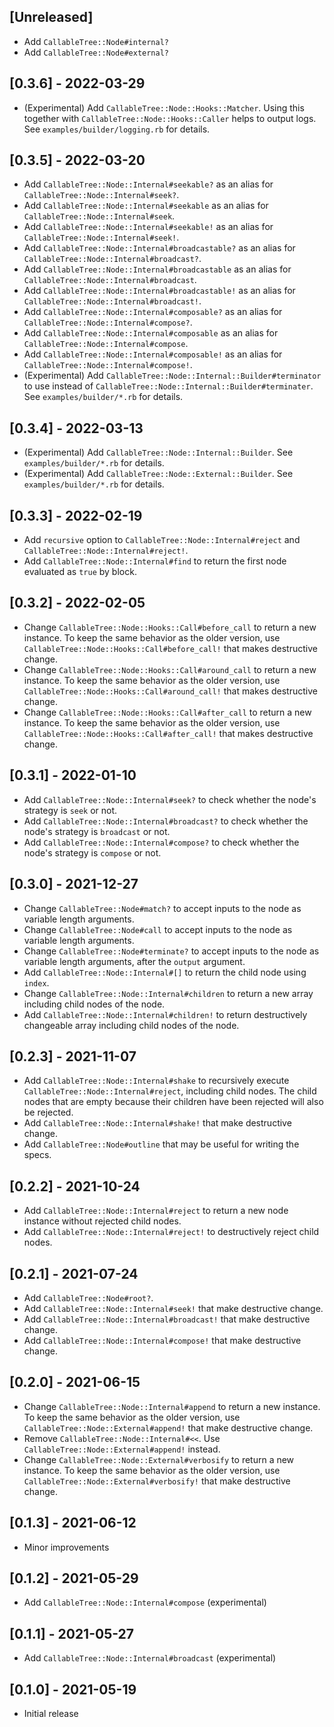 ## [Unreleased]

- Add `CallableTree::Node#internal?`
- Add `CallableTree::Node#external?`

## [0.3.6] - 2022-03-29

- (Experimental) Add `CallableTree::Node::Hooks::Matcher`.
  Using this together with `CallableTree::Node::Hooks::Caller` helps to output logs. See `examples/builder/logging.rb` for details.

## [0.3.5] - 2022-03-20

- Add `CallableTree::Node::Internal#seekable?` as an alias for `CallableTree::Node::Internal#seek?`.
- Add `CallableTree::Node::Internal#seekable` as an alias for `CallableTree::Node::Internal#seek`.
- Add `CallableTree::Node::Internal#seekable!` as an alias for `CallableTree::Node::Internal#seek!`.
- Add `CallableTree::Node::Internal#broadcastable?` as an alias for `CallableTree::Node::Internal#broadcast?`.
- Add `CallableTree::Node::Internal#broadcastable` as an alias for `CallableTree::Node::Internal#broadcast`.
- Add `CallableTree::Node::Internal#broadcastable!` as an alias for `CallableTree::Node::Internal#broadcast!`.
- Add `CallableTree::Node::Internal#composable?` as an alias for `CallableTree::Node::Internal#compose?`.
- Add `CallableTree::Node::Internal#composable` as an alias for `CallableTree::Node::Internal#compose`.
- Add `CallableTree::Node::Internal#composable!` as an alias for `CallableTree::Node::Internal#compose!`.
- (Experimental) Add `CallableTree::Node::Internal::Builder#terminator` to use instead of `CallableTree::Node::Internal::Builder#terminater`.
  See `examples/builder/*.rb` for details.

## [0.3.4] - 2022-03-13

- (Experimental) Add `CallableTree::Node::Internal::Builder`.
  See `examples/builder/*.rb` for details.
- (Experimental) Add `CallableTree::Node::External::Builder`.
  See `examples/builder/*.rb` for details.

## [0.3.3] - 2022-02-19

- Add `recursive` option to `CallableTree::Node::Internal#reject` and `CallableTree::Node::Internal#reject!`.
- Add `CallableTree::Node::Internal#find` to return the first node evaluated as `true` by block.

## [0.3.2] - 2022-02-05

- Change `CallableTree::Node::Hooks::Call#before_call` to return a new instance.
  To keep the same behavior as the older version, use `CallableTree::Node::Hooks::Call#before_call!` that makes destructive change.
- Change `CallableTree::Node::Hooks::Call#around_call` to return a new instance.
  To keep the same behavior as the older version, use `CallableTree::Node::Hooks::Call#around_call!` that makes destructive change.
- Change `CallableTree::Node::Hooks::Call#after_call` to return a new instance.
  To keep the same behavior as the older version, use `CallableTree::Node::Hooks::Call#after_call!` that makes destructive change.

## [0.3.1] - 2022-01-10

- Add `CallableTree::Node::Internal#seek?` to check whether the node's strategy is `seek` or not.
- Add `CallableTree::Node::Internal#broadcast?` to check whether the node's strategy is `broadcast` or not.
- Add `CallableTree::Node::Internal#compose?` to check whether the node's strategy is `compose` or not.

## [0.3.0] - 2021-12-27

- Change `CallableTree::Node#match?` to accept inputs to the node as variable length arguments.
- Change `CallableTree::Node#call` to accept inputs to the node as variable length arguments.
- Change `CallableTree::Node#terminate?` to accept inputs to the node as variable length arguments, after the `output` argument.
- Add `CallableTree::Node::Internal#[]` to return the child node using `index`.
- Change `CallableTree::Node::Internal#children` to return a new array including child nodes of the node.
- Add `CallableTree::Node::Internal#children!` to return destructively changeable array including child nodes of the node.

## [0.2.3] - 2021-11-07

- Add `CallableTree::Node::Internal#shake` to recursively execute `CallableTree::Node::Internal#reject`, including child nodes. The child nodes that are empty because their children have been rejected will also be rejected.
- Add `CallableTree::Node::Internal#shake!` that make destructive change.
- Add `CallableTree::Node#outline` that may be useful for writing the specs.

## [0.2.2] - 2021-10-24

- Add `CallableTree::Node::Internal#reject` to return a new node instance without rejected child nodes.
- Add `CallableTree::Node::Internal#reject!` to destructively reject child nodes.

## [0.2.1] - 2021-07-24

- Add `CallableTree::Node#root?`.
- Add `CallableTree::Node::Internal#seek!` that make destructive change.
- Add `CallableTree::Node::Internal#broadcast!` that make destructive change.
- Add `CallableTree::Node::Internal#compose!` that make destructive change.

## [0.2.0] - 2021-06-15

- Change `CallableTree::Node::Internal#append` to return a new instance.
  To keep the same behavior as the older version, use `CallableTree::Node::External#append!` that make destructive change.
- Remove `CallableTree::Node::Internal#<<`. Use `CallableTree::Node::External#append!` instead.
- Change `CallableTree::Node::External#verbosify` to return a new instance.
  To keep the same behavior as the older version, use `CallableTree::Node::External#verbosify!` that make destructive change.

## [0.1.3] - 2021-06-12

- Minor improvements

## [0.1.2] - 2021-05-29

- Add `CallableTree::Node::Internal#compose` (experimental)

## [0.1.1] - 2021-05-27

- Add `CallableTree::Node::Internal#broadcast` (experimental)

## [0.1.0] - 2021-05-19

- Initial release
